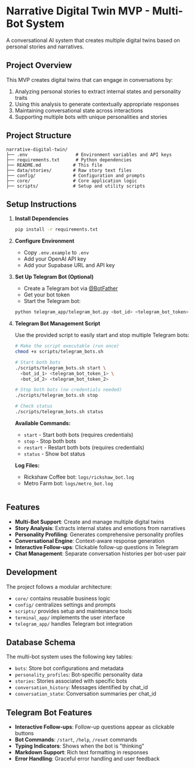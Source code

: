 # Narrative Digital Twin MVP - Multi-Bot System

A conversational AI system that creates multiple digital twins based on personal stories and narratives.

## Project Overview

This MVP creates digital twins that can engage in conversations by:

1. Analyzing personal stories to extract internal states and personality traits
2. Using this analysis to generate contextually appropriate responses
3. Maintaining conversational state across interactions
4. Supporting multiple bots with unique personalities and stories

## Project Structure

```
narrative-digital-twin/
├── .env                  # Environment variables and API keys
├── requirements.txt      # Python dependencies
├── README.md            # This file
├── data/stories/        # Raw story text files
├── config/              # Configuration and prompts
├── core/                # Core application logic
├── scripts/             # Setup and utility scripts
```

## Setup Instructions

1. **Install Dependencies**

   ```bash
   pip install -r requirements.txt
   ```

2. **Configure Environment**

   - Copy `.env.example` to `.env`
   - Add your OpenAI API key
   - Add your Supabase URL and API key

3. **Set Up Telegram Bot (Optional)**

   - Create a Telegram bot via [@BotFather](https://t.me/botfather)
   - Get your bot token
   - Start the Telegram bot:

   ```bash
   python telegram_app/telegram_bot.py <bot_id> <telegram_bot_token>
   ```

4. **Telegram Bot Management Script**

   Use the provided script to easily start and stop multiple Telegram bots:

   ```bash
   # Make the script executable (run once)
   chmod +x scripts/telegram_bots.sh

   # Start both bots
   ./scripts/telegram_bots.sh start \
     <bot_id_1> <telegram_bot_token_1> \
     <bot_id_2> <telegram_bot_token_2>

   # Stop both bots (no credentials needed)
   ./scripts/telegram_bots.sh stop

   # Check status
   ./scripts/telegram_bots.sh status
   ```

   **Available Commands:**

   - `start` - Start both bots (requires credentials)
   - `stop` - Stop both bots
   - `restart` - Restart both bots (requires credentials)
   - `status` - Show bot status

   **Log Files:**

   - Rickshaw Coffee bot: `logs/rickshaw_bot.log`
   - Metro Farm bot: `logs/metro_bot.log`

   ```

   ```

## Features

- **Multi-Bot Support**: Create and manage multiple digital twins
- **Story Analysis**: Extracts internal states and emotions from narratives
- **Personality Profiling**: Generates comprehensive personality profiles
- **Conversational Engine**: Context-aware response generation
- **Interactive Follow-ups**: Clickable follow-up questions in Telegram
- **Chat Management**: Separate conversation histories per bot-user pair

## Development

The project follows a modular architecture:

- `core/` contains reusable business logic
- `config/` centralizes settings and prompts
- `scripts/` provides setup and maintenance tools
- `terminal_app/` implements the user interface
- `telegram_app/` handles Telegram bot integration

## Database Schema

The multi-bot system uses the following key tables:

- `bots`: Store bot configurations and metadata
- `personality_profiles`: Bot-specific personality data
- `stories`: Stories associated with specific bots
- `conversation_history`: Messages identified by chat_id
- `conversation_state`: Conversation summaries per chat_id

## Telegram Bot Features

- **Interactive Follow-ups**: Follow-up questions appear as clickable buttons
- **Bot Commands**: `/start`, `/help`, `/reset` commands
- **Typing Indicators**: Shows when the bot is "thinking"
- **Markdown Support**: Rich text formatting in responses
- **Error Handling**: Graceful error handling and user feedback

